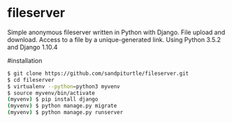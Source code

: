 # fileserver
Simple anonymous fileserver written in Python with Django. 
File upload and download. Access to a file by a unique-generated link.
Using Python 3.5.2 and Django 1.10.4

#installation
```bash 
$ git clone https://github.com/sandpiturtle/fileserver.git 
$ cd fileserver 
$ virtualenv --python=python3 myvenv
$ source myvenv/bin/activate
(myvenv) $ pip install django
(myvenv) $ python manage.py migrate
(myvenv) $ python manage.py runserver
```
